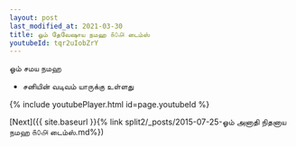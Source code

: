 ```yaml
---
layout: post
last_modified_at: 2021-03-30
title: ஓம் தேவேஷாய நமஹ ௧௦௮ டைம்ஸ்
youtubeId: tqr2uIobZrY
---
```

 
 
 ஓம் சமய நமஹ  
 
 -  சனியின் வடிவம் யாருக்கு உள்ளது 
 
  
 
  
 
 
 
 
 
 


{% include youtubePlayer.html id=page.youtubeId %}
 
[Next]({{ site.baseurl }}{% link  split2/_posts/2015-07-25-ஓம் அனாதி நிதனாய நமஹ  ௧௦௮ டைம்ஸ்.md%})
 
